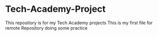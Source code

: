 # Tech-Academy-Project
This repository is for my Tech Academy projects
This is my first file for remote Repository
doing some practice